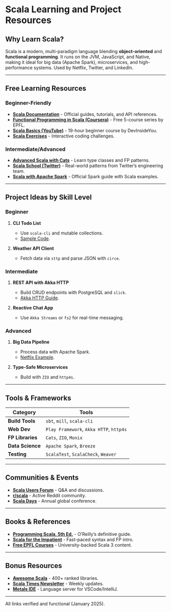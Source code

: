 # Scala Learning and Project Resources

## Why Learn Scala?
Scala is a modern, multi-paradigm language blending **object-oriented** and **functional programming**. It runs on the JVM, JavaScript, and Native, making it ideal for big data (Apache Spark), microservices, and high-performance systems. Used by Netflix, Twitter, and LinkedIn.

---

## Free Learning Resources
### **Beginner-Friendly**
- **[Scala Documentation](https://docs.scala-lang.org/)** - Official guides, tutorials, and API references.
- **[Functional Programming in Scala (Coursera)](https://www.coursera.org/specializations/scala)** - Free 5-course series by EPFL.
- **[Scala Basics (YouTube)](https://www.youtube.com/playlist?list=PLJGDHERh23x8U6j2SQF6yC0y1wI5bHZzK)** - 19-hour beginner course by DevInsideYou.
- **[Scala Exercises](https://www.scala-exercises.org/)** - Interactive coding challenges.

### **Intermediate/Advanced**
- **[Advanced Scala with Cats](https://www.scala-exercises.org/cats)** - Learn type classes and FP patterns.
- **[Scala School (Twitter)](https://twitter.github.io/scala_school/)** - Real-world patterns from Twitter’s engineering team.
- **[Scala with Apache Spark](https://spark.apache.org/docs/latest/quick-start.html)** - Official Spark guide with Scala examples.

---

## Project Ideas by Skill Level
### **Beginner**
1. **CLI Todo List**  
   - Use `scala-cli` and mutable collections.  
   - [Sample Code](https://github.com/scala/scala-seed.g8).  

2. **Weather API Client**  
   - Fetch data via `sttp` and parse JSON with `circe`.  

### **Intermediate**
1. **REST API with Akka HTTP**  
   - Build CRUD endpoints with PostgreSQL and `slick`.  
   - [Akka HTTP Guide](https://akka.io/docs/).  

2. **Reactive Chat App**  
   - Use `Akka Streams` or `fs2` for real-time messaging.  

### **Advanced**
1. **Big Data Pipeline**  
   - Process data with Apache Spark.  
   - [Netflix Example](https://github.com/zghgchao/Netflix-Recommender-with-Spark).  

2. **Type-Safe Microservices**  
   - Build with `ZIO` and `http4s`.  

---

## Tools & Frameworks
| Category          | Tools                                                                 |
|--------------------|-----------------------------------------------------------------------|
| **Build Tools**    | `sbt`, `mill`, `scala-cli`                                           |
| **Web Dev**        | `Play Framework`, `Akka HTTP`, `http4s`                              |
| **FP Libraries**   | `Cats`, `ZIO`, `Monix`                                               |
| **Data Science**   | `Apache Spark`, `Breeze`                                             |
| **Testing**        | `ScalaTest`, `ScalaCheck`, `Weaver`                                  |

---

## Communities & Events
- **[Scala Users Forum](https://users.scala-lang.org/)** - Q&A and discussions.
- **[r/scala](https://www.reddit.com/r/scala/)** - Active Reddit community.
- **[Scala Days](https://scaladays.org/)** - Annual global conference.

---

## Books & References
- **[Programming Scala, 5th Ed.](https://www.oreilly.com/library/view/programming-scala/9781098102332/)** - O’Reilly’s definitive guide.
- **[Scala for the Impatient](https://horstmann.com/scala/)** - Fast-paced syntax and FP intro.
- **[Free EPFL Courses](https://www.coursera.org/epfl)** - University-backed Scala 3 content.

---

## Bonus Resources
- **[Awesome Scala](https://github.com/stkeky/best-of-scala)** - 400+ ranked libraries.
- **[Scala Times Newsletter](https://scalatimes.com/)** - Weekly updates.
- **[Metals IDE](https://scalameta.org/metals/)** - Language server for VSCode/IntelliJ.

---

All links verified and functional (January 2025).  
